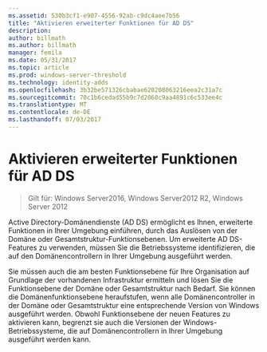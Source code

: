 ```yaml
---
ms.assetid: 530b3cf1-e907-4556-92ab-c9dc4aee7b56
title: "Aktivieren erweiterter Funktionen für AD DS"
description: 
author: billmath
ms.author: billmath
manager: femila
ms.date: 05/31/2017
ms.topic: article
ms.prod: windows-server-threshold
ms.technology: identity-adds
ms.openlocfilehash: 3b32be571326cbabae620208063216eea2c31a7c
ms.sourcegitcommit: 70c1b6cedad55b9c7d2068c9aa4891c6c533ee4c
ms.translationtype: MT
ms.contentlocale: de-DE
ms.lasthandoff: 07/03/2017
---
```

# <a name="enabling-advanced-features-for-ad-ds"></a>Aktivieren erweiterter Funktionen für AD DS

>Gilt für: Windows Server2016, Windows Server2012 R2, Windows Server 2012

Active Directory-Domänendienste (AD DS) ermöglicht es Ihnen, erweiterte Funktionen in Ihrer Umgebung einführen, durch das Auslösen von der Domäne oder Gesamtstruktur-Funktionsebenen. Um erweiterte AD DS-Features zu verwenden, müssen Sie die Betriebssysteme identifizieren, die auf den Domänencontrollern in Ihrer Umgebung ausgeführt werden.   
  
Sie müssen auch die am besten Funktionsebene für Ihre Organisation auf Grundlage der vorhandenen Infrastruktur ermitteln und lösen Sie die Funktionsebene der Domäne oder Gesamtstruktur nach Bedarf. Sie können die Domänenfunktionsebene heraufstufen, wenn alle Domänencontroller in der Domäne oder Gesamtstruktur eine entsprechende Version von Windows ausgeführt werden. Obwohl Funktionsebene der neuen Features zu aktivieren kann, begrenzt sie auch die Versionen der Windows-Betriebssysteme, die auf Domänencontrollern in Ihrer Umgebung ausgeführt werden kann.  
        
  


